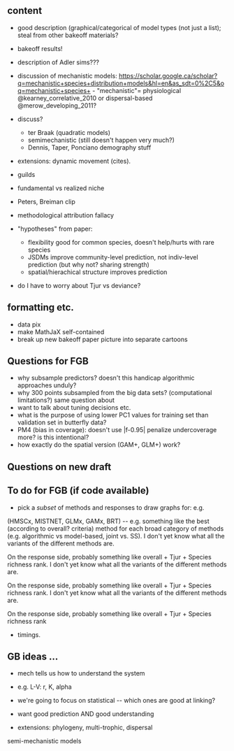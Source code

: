 
## content

- good description (graphical/categorical of model types (not just a list); steal from other bakeoff materials?
- bakeoff results!
- description of Adler sims???
- discussion of mechanistic models: https://scholar.google.ca/scholar?q=mechanistic+species+distribution+models&hl=en&as_sdt=0%2C5&oq=mechanistic+species+
      - "mechanistic"= physiological @kearney_correlative_2010 or dispersal-based @merow_developing_2011?
- discuss?
    - ter Braak (quadratic models)
	- semimechanistic (still doesn't happen very much?)
	- Dennis, Taper, Ponciano demography stuff
- extensions: dynamic movement (cites).
- guilds
- fundamental vs realized niche
- Peters, Breiman clip
- methodological attribution fallacy
- "hypotheses" from paper:
     - flexibility good for common species, doesn't help/hurts with rare species
     - JSDMs improve community-level prediction, not indiv-level prediction (but why not? sharing strength)
	 - spatial/hierachical structure improves prediction

- do I have to worry about Tjur vs deviance?

## formatting etc.

- data pix
- make MathJaX self-contained
- break up new bakeoff paper picture into separate cartoons

## Questions for FGB

- why subsample predictors? doesn't this handicap algorithmic approaches unduly?
- why 300 points subsampled from the big data sets? (computational limitations?) same question about 
- want to talk about tuning decisions etc.
- what is the purpose of using lower PC1 values for training set than validation set in butterfly data?
- PM4 (bias in coverage): doesn't use |f-0.95| penalize undercoverage more? is this intentional?
- how exactly do the spatial version (GAM+, GLM+) work?

## Questions on new draft

## To do for FGB (if code available)

- pick a *subset* of methods and responses to draw graphs for: e.g.

(HMSCx, MISTNET, GLMx, GAMx, BRT) -- e.g. something like the best (according to overall? criteria) method for each broad category of methods (e.g. algorithmic vs model-based, joint vs. SS). I don't yet know what all the variants of the different methods are.

On the response side, probably something like overall + Tjur + Species richness rank. I don't yet know what all the variants of the different methods are.

On the response side, probably something like overall + Tjur + Species richness rank. I don't yet know what all the variants of the different methods are.

On the response side, probably something like overall + Tjur + Species richness rank

+ timings.


## GB ideas ...

- mech tells us how to understand the system
- e.g. L-V: r, K, alpha
- we're going to focus on statistical -- which ones are good at linking?
- want good prediction AND good understanding

- extensions: phylogeny, multi-trophic, dispersal

semi-mechanistic models
